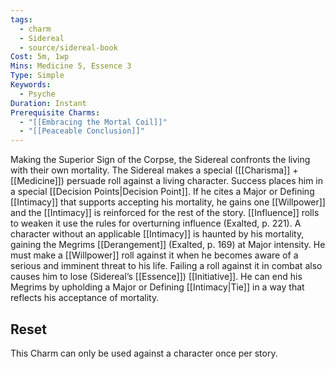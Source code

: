 ```yaml
---
tags:
  - charm
  - Sidereal
  - source/sidereal-book
Cost: 5m, 1wp
Mins: Medicine 5, Essence 3
Type: Simple
Keywords:
  - Psyche
Duration: Instant
Prerequisite Charms:
  - "[[Embracing the Mortal Coil]]"
  - "[[Peaceable Conclusion]]"
---
```

Making the Superior Sign of the Corpse, the Sidereal confronts the living with their own mortality. The Sidereal makes a special ([[Charisma]] + [[Medicine]]) persuade roll against a living character. Success places him in a special [[Decision Points|Decision Point]]. If he cites a Major or Defining [[Intimacy]] that supports accepting his mortality, he gains one [[Willpower]] and the [[Intimacy]] is reinforced for the rest of the story. [[Influence]] rolls to weaken it use the rules for overturning influence (Exalted, p. 221). A character without an applicable [[Intimacy]] is haunted by his mortality, gaining the Megrims [[Derangement]] (Exalted, p. 169) at Major intensity. He must make a [[Willpower]] roll against it when he becomes aware of a serious and imminent threat to his life. Failing a roll against it in combat also causes him to lose (Sidereal’s [[Essence]]) [[Initiative]]. He can end his Megrims by upholding a Major or Defining [[Intimacy|Tie]] in a way that reflects his acceptance of mortality. 
## Reset
This Charm can only be used against a character once per story.
